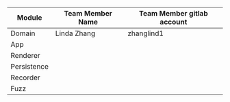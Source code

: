 
| Module | Team Member Name | Team Member gitlab account |
|--------|------------------| ---------------------------|
| Domain | Linda Zhang | zhanglind1 | 
| App    | | |
| Renderer | | |
| Persistence | | |
| Recorder | | |
| Fuzz | | |
